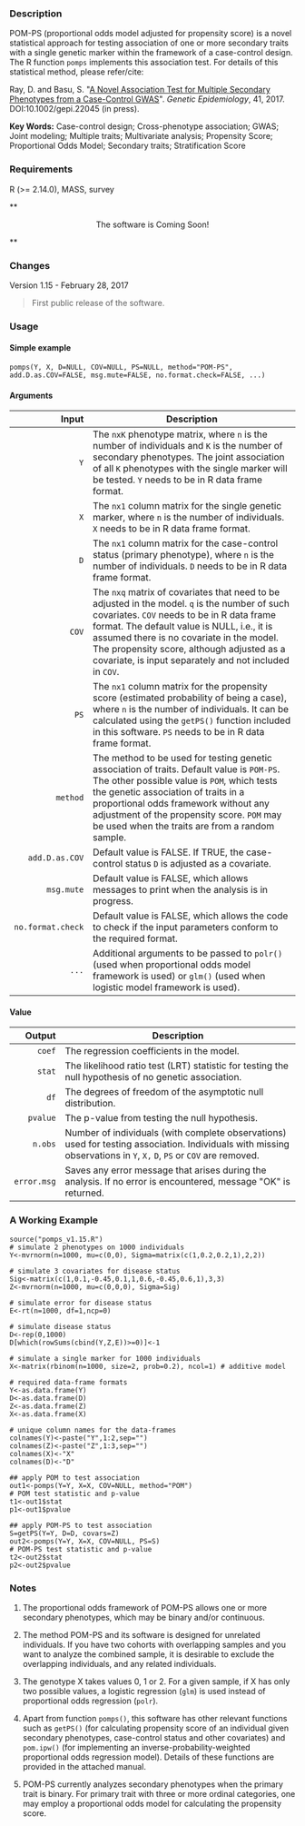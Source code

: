 ### Description
POM-PS (proportional odds model adjusted for propensity score) is a novel statistical approach for testing association of one or more secondary traits with a single genetic marker within the framework of a case-control design. The R function `pomps` implements this association test. For details of this statistical method, please refer/cite:

Ray, D. and Basu, S. "[A Novel Association Test for Multiple Secondary Phenotypes from a
Case-Control GWAS](http://onlinelibrary.wiley.com/doi/10.1002/gepi.22045/full)". *Genetic Epidemiology*, 41, 2017. DOI:10.1002/gepi.22045 (in press). 


**Key Words:** Case-control design; Cross-phenotype association; GWAS; Joint modeling; Multiple traits;
Multivariate analysis; Propensity Score; Proportional Odds Model; Secondary traits; Stratification Score

### Requirements
R (>= 2.14.0), MASS, survey

**<p align="center">
The software is Coming Soon!
</p>**

### Changes
Version 1.15 - February 28, 2017
> First public release of the software.


### Usage

#### Simple example
```{r}
pomps(Y, X, D=NULL, COV=NULL, PS=NULL, method="POM-PS", add.D.as.COV=FALSE, msg.mute=FALSE, no.format.check=FALSE, ...)
```
#### Arguments
| Input | Description |
| ---: | --- |
| `Y` | The `nxK` phenotype matrix, where `n` is the number of individuals and `K` is the number of secondary phenotypes. The joint association of all `K` phenotypes with the single marker will be tested. `Y` needs to be in R data frame format. |
| `X` | The `nx1` column matrix for the single genetic marker, where `n` is the number of individuals. `X` needs to be in R data frame format. |
| `D` | The `nx1` column matrix for the case-control status (primary phenotype), where `n` is the number of individuals. `D` needs to be in R data frame format. |
| `COV` | The `nxq` matrix of covariates that need to be adjusted in the model. `q` is the number of such covariates. `COV` needs to be in R data frame format. The default value is NULL, i.e., it is assumed there is no covariate in the model. The propensity score, although adjusted as a covariate, is input separately and not included in `COV`. |
| `PS` | The `nx1` column matrix for the propensity score (estimated probability of being a case), where `n` is the number of individuals. It can be calculated using the `getPS()` function included in this software. `PS` needs to be in R data frame format. |
| `method` | The method to be used for testing genetic association of traits. Default value is `POM-PS`. The other possible value is `POM`, which tests the genetic association of traits in a proportional odds framework without any adjustment of the propensity score. `POM` may be used when the traits are from a random sample. |
| `add.D.as.COV` | Default value is FALSE. If TRUE, the case-control status `D` is adjusted as a covariate. |
| `msg.mute` | Default value is FALSE, which allows messages to print when the analysis is in progress. |
| `no.format.check` | Default value is FALSE, which allows the code to check if the input parameters conform to the required format. |
| `...` | Additional arguments to be passed to `polr()` (used when proportional odds model framework is used) or `glm()` (used when logistic model framework is used). |

#### Value
| Output | Description |
| ---: | --- |
| `coef` | The regression coefficients in the model. |
| `stat` | The likelihood ratio test (LRT) statistic for testing the null hypothesis of no genetic association. |
| `df` | The degrees of freedom of the asymptotic null distribution. |
| `pvalue` | The p-value from testing the null hypothesis. |
| `n.obs` | Number of individuals (with complete observations) used for testing association. Individuals with missing observations in `Y`, `X,` `D`, `PS` or `COV` are removed. |
| `error.msg` | Saves any error message that arises during the analysis. If no error is encountered, message "OK" is returned. |


### A Working Example
```
source("pomps_v1.15.R")
# simulate 2 phenotypes on 1000 individuals
Y<-mvrnorm(n=1000, mu=c(0,0), Sigma=matrix(c(1,0.2,0.2,1),2,2))

# simulate 3 covariates for disease status
Sig<-matrix(c(1,0.1,-0.45,0.1,1,0.6,-0.45,0.6,1),3,3)
Z<-mvrnorm(n=1000, mu=c(0,0,0), Sigma=Sig)

# simulate error for disease status
E<-rt(n=1000, df=1,ncp=0)

# simulate disease status
D<-rep(0,1000)
D[which(rowSums(cbind(Y,Z,E))>=0)]<-1

# simulate a single marker for 1000 individuals
X<-matrix(rbinom(n=1000, size=2, prob=0.2), ncol=1)	# additive model

# required data-frame formats
Y<-as.data.frame(Y)
D<-as.data.frame(D)
Z<-as.data.frame(Z)
X<-as.data.frame(X)

# unique column names for the data-frames
colnames(Y)<-paste("Y",1:2,sep="")
colnames(Z)<-paste("Z",1:3,sep="")
colnames(X)<-"X"
colnames(D)<-"D"

## apply POM to test association
out1<-pomps(Y=Y, X=X, COV=NULL, method="POM")
# POM test statistic and p-value
t1<-out1$stat
p1<-out1$pvalue

## apply POM-PS to test association
S=getPS(Y=Y, D=D, covars=Z)
out2<-pomps(Y=Y, X=X, COV=NULL, PS=S)
# POM-PS test statistic and p-value
t2<-out2$stat
p2<-out2$pvalue

```

### Notes
1. The proportional odds framework of POM-PS allows one or more secondary phenotypes, which may be binary and/or continuous.

2. The method POM-PS and its software is designed for unrelated individuals. If you have two cohorts with overlapping samples and you want to analyze the combined sample, it is desirable to exclude the overlapping individuals, and any related individuals. 

3. The genotype X takes values 0, 1 or 2. For a given sample, if X has only two possible values, a logistic regression (`glm`) is used instead of proportional odds regression (`polr`).

4. Apart from function `pomps()`, this software has other relevant functions such as `getPS()` (for calculating propensity score of an individual given secondary phenotypes, case-control status and other covariates) and `pom.ipw()` (for implementing an inverse-probability-weighted proportional odds regression model). Details of these functions are provided in the attached manual.

5. POM-PS currently analyzes secondary phenotypes when the primary trait is binary. For primary trait with three or more ordinal categories, one may employ a proportional odds model for calculating the propensity score.
